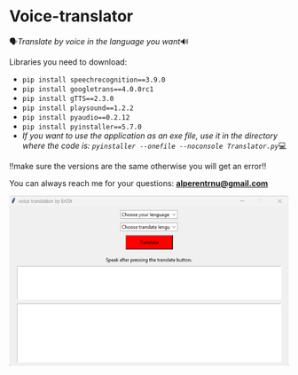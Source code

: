 # Voice-translator
:speaking_head:*Translate by voice in the language you want*:loud_sound:

Libraries you need to download:
- `pip install speechrecognition==3.9.0`
- `pip install googletrans==4.0.0rc1`
- `pip install gTTS==2.3.0`
- `pip install playsound==1.2.2`
- `pip install pyaudio==0.2.12`
- `pip install pyinstaller==5.7.0` 
- *If you want to use the application as an exe file, use it in the directory where the code is: `pyinstaller --onefile --noconsole Translator.py`*:computer:

:bangbang:make sure the versions are the same otherwise you will get an error:bangbang:

You can always reach me for your questions: **alperentrnu@gmail.com**


![image](https://github.com/Er00t/Voice-translator/blob/main/Translator.png)
